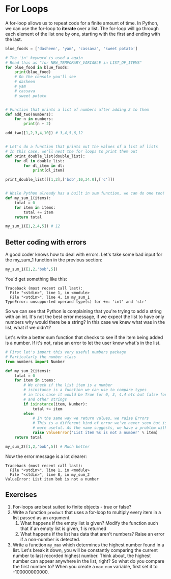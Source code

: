 # For Loops

A for-loop allows us to repeat code for a finite amount of time. In Python, we can use the for-loop to **iterate** over a list. The for-loop will go through each element of the list one by one, starting with the first and ending with the last.

```python
blue_foods = ['dasheen', 'yam', 'cassava', 'sweet potato']

# The 'in' keyword is used a again
# Read this as "for NEW_TEMPORARY_VARIABLE in LIST_OF_ITEMS"
for blue_food in blue_foods:
    print(blue_food)
    # On the console you'll see
    # dasheen
    # yam
    # cassava
    # sweet potato


# Function that prints a list of numbers after adding 2 to them
def add_two(numbers):
    for n in numbers:
        print(n + 2)

add_two([1,2,3,4,10]) # 3,4,5,6,12


# Let's do a function that prints out the values of a list of lists
# In this case, we'll nest the for loops to print them out
def print_double_list(double_list):
    for dl in double_list:
        for dl_item in dl:
            print(dl_item)

print_double_list([[1,2],['bob',10,34.0],['c']])


# While Python already has a built in sum function, we can do one too!
def my_sum_1(items):
    total = 0
    for item in items:
        total += item
    return total

my_sum_1([1,2,4,5]) # 12
```

## Better coding with errors

A good coder knows how to deal with errors. Let's take some bad input for the my\_sum\_1 function in the previous section:

```python
my_sum_1([1,2,'bob',5])
```

You'd get something like this:

```text
Traceback (most recent call last):
  File "<stdin>", line 1, in <module>
  File "<stdin>", line 4, in my_sum_1
TypeError: unsupported operand type(s) for +=: 'int' and 'str'
```

So we can see that Python is complaining that you're trying to add a string with an int. It's not the best error message, if we expect the list to have only numbers why would there be a string? In this case we knew what was in the list, what if we didn't?

Let's write a better sum function that checks to see if the item being added is a number. If it's not, raise an error to let the user know what's in the list.

```python
# First let's import this very useful numbers package
# Particularly the number class
from numbers import Number

def my_sum_2(items):
    total = 0
    for item in items:
        # We check if the list item is a number
        # isinstance is a function we can use to compare types
        # in this case it would be True for 0, 3, 4.4 etc but false for 'me'
        # and other strings
        if isinstance(item, Number):
            total += item
        else:
            # In the same way we return values, we raise Errors
            # This is a different kind of error we've never seen but is a lot
            # more useful. As the name suggests, we have a problem with a value
            raise ValueError('List item %s is not a number' % item)
    return total

my_sum_2([1,2,'bob',5]) # Much better
```

Now the error message is a lot clearer:

```text
Traceback (most recent call last):
  File "<stdin>", line 1, in <module>
  File "<stdin>", line 8, in my_sum_2
ValueError: List item bob is not a number
```

## Exercises

1. For-loops are best suited to finite objects - true or false?
2. Write a function `product` that uses a for-loop to multiply every item in a list passed as an argument.
   1. What happens if the empty list is given? Modify the function such that if an empty list is given, 1 is returned
   2. What happens if the list has data that aren't numbers? Raise an error if a non-number is detected.
3. Write a function `my_max` which determines the highest number found in a list. Let's break it down, you will be constantly comparing the current number to last recorded highest number. Think about, the highest number can appear anywhere in the list, right? So what do you compare the first number to? When you create a `max_num` variable, first set it to -100000000000.

